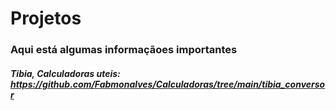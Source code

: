 # Projetos

### Aqui está algumas informaçãoes importantes

##### Tibia, Calculadoras uteis: https://github.com/Fabmonalves/Calculadoras/tree/main/tibia_conversor


